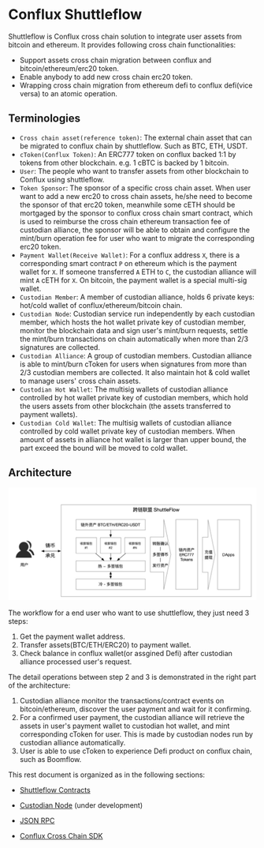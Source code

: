 # Conflux Shuttleflow

Shuttleflow is Conflux cross chain solution to integrate user assets from bitcoin and
ethereum. It provides following cross chain functionalities:
* Support assets cross chain migration between conflux and bitcoin/ethereum/erc20 token.
* Enable anybody to add new cross chain erc20 token.
* Wrapping cross chain migration from ethereum defi to conflux defi(vice versa) to an atomic operation.

## Terminologies
* `Cross chain asset(reference token)`: The external chain asset that can be migrated to conflux chain by shuttleflow. Such as BTC, ETH, USDT.
* `cToken(Conflux Token)`: An ERC777 token on conflux backed 1:1 by tokens from other blockchain. e.g. 1 cBTC is backed by 1 bitcoin.
* `User`: The people who want to transfer assets from other blockchain to Conflux using shuttleflow.
* `Token Sponsor`: The sponsor of a specific cross chain asset. When user want to add a new erc20 to cross chain assets, 
he/she need to become the sponsor of that erc20 token, meanwhile some cETH should be mortgaged by the sponsor to conflux cross chain smart contract, which is used to reimburse the cross chain ethereum transaction 
fee of custodian alliance, the sponsor will be able to obtain and configure the mint/burn operation fee for user who want to migrate the corresponding erc20 token. 
* `Payment Wallet(Receive Wallet)`: For a conflux address `X`, there is a corresponding smart contract `P` on ethereum which is 
the payment wallet for `X`. If someone transferred `A` ETH to `C`, the custodian alliance will mint `A` cETH for 
`X`. On bitcoin, the payment wallet is a special multi-sig wallet.
* `Custodian Member`: A member of custodian alliance, holds 6 private keys: hot/cold wallet of conflux/ethereum/bitcoin chain.
* `Custodian Node`: Custodian service run independently by each custodian member, which hosts the hot wallet private key of 
custodian member, monitor the blockchain data and sign user's mint/burn requests, settle the mint/burn transactions on chain automatically
 when more than 2/3 signatures are collected.
* `Custodian Alliance`: A group of custodian members. Custodian alliance is able to mint/burn cToken for users when signatures from 
more than 2/3 custodian members are collected. It also maintain hot & cold wallet to manage users' cross chain assets.
* `Custodian Hot Wallet`: The multisig wallets of custodian alliance controlled by hot wallet private key of custodian members, which hold the users assets from other blockchain
(the assets transferred to payment wallets).
* `Custodian Cold Wallet`: The multisig wallets of custodian alliance controlled by cold wallet private key of custodian members. When amount of assets in alliance hot wallet is larger than upper bound, the part exceed the bound will be moved to cold wallet.
## Architecture
![Architecture](img/architecture.jpeg)

The workflow for a end user who want to use shuttleflow, they just need 3 steps:
1. Get the payment wallet address.
2. Transfer assets(BTC/ETH/ERC20) to payment wallet.
3. Check balance in conflux wallet(or assgined Defi) after custodian alliance processed user's request.

The detail operations between step 2 and 3 is demonstrated in the right part of the architecture:
1. Custodian alliance monitor the transactions/contract events on bitcoin/ethereum, discover the 
user payment and wait for it confirming.
2. For a confirmed user payment, the custodian alliance will retrieve the assets in user's 
payment wallet to custodian hot wallet, and mint corresponding cToken for user. This is 
made by custodian nodes run by custodian alliance automatically. 
3. User is able to use cToken to experience Defi product on conflux chain, such as Boomflow.

This rest document is organized as in the following sections:

* [Shuttleflow Contracts](smart_contract.md)

* [Custodian Node](custodian.md) (under development)

* [JSON RPC](json_rpc.md)

* [Conflux Cross Chain SDK](sdk.md)
